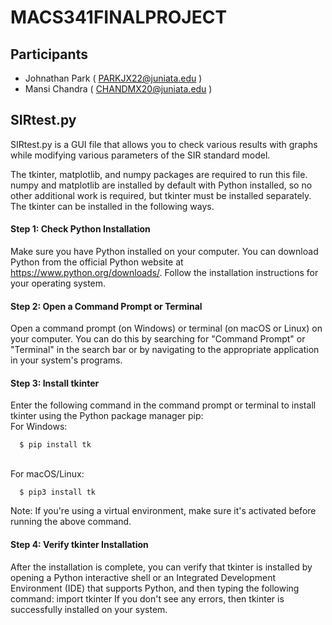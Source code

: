 # MACS341FINALPROJECT

## Participants
- Johnathan Park ( PARKJX22@juniata.edu )
- Mansi Chandra ( CHANDMX20@juniata.edu )


## SIRtest.py
SIRtest.py is a GUI file that allows you to check various results with graphs while modifying various parameters of the SIR standard model.

The tkinter, matplotlib, and numpy packages are required to run this file. numpy and matplotlib are installed by default with Python installed, so no other additional work is required, but tkinter must be installed separately.
The tkinter can be installed in the following ways.

#### Step 1: Check Python Installation
Make sure you have Python installed on your computer. You can download Python from the official Python website at https://www.python.org/downloads/. Follow the installation instructions for your operating system.

#### Step 2: Open a Command Prompt or Terminal
Open a command prompt (on Windows) or terminal (on macOS or Linux) on your computer. You can do this by searching for "Command Prompt" or "Terminal" in the search bar or by navigating to the appropriate application in your system's programs.

#### Step 3: Install tkinter
Enter the following command in the command prompt or terminal to install tkinter using the Python package manager pip:
</br>For Windows:
```
  $ pip install tk
```
</br>For macOS/Linux:
```
  $ pip3 install tk
```
Note: If you're using a virtual environment, make sure it's activated before running the above command.

#### Step 4: Verify tkinter Installation
After the installation is complete, you can verify that tkinter is installed by opening a Python interactive shell or an Integrated Development Environment (IDE) that supports Python, and then typing the following command:
  import tkinter
If you don't see any errors, then tkinter is successfully installed on your system.
